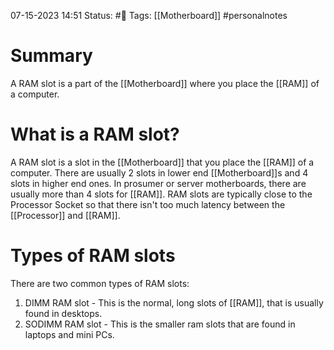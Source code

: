 07-15-2023 14:51
Status: #📄 
Tags: [[Motherboard]] #personalnotes 

# Summary
A RAM slot is a part of the [[Motherboard]] where you place the [[RAM]] of a computer. 

# What is a RAM slot?
A RAM slot is a slot in the [[Motherboard]] that you place the [[RAM]] of a computer. There are usually 2 slots in lower end [[Motherboard]]s and 4 slots in higher end ones. In prosumer or server motherboards, there are usually more than 4 slots for [[RAM]]. RAM slots are typically close to the Processor Socket so that there isn't too much latency between the [[Processor]] and [[RAM]].

# Types of RAM slots
There are two common types of RAM slots:
1. DIMM RAM slot - This is the normal, long slots of [[RAM]], that is usually found in desktops.
2. SODIMM RAM slot - This is the smaller ram slots that are found in laptops and mini PCs. 